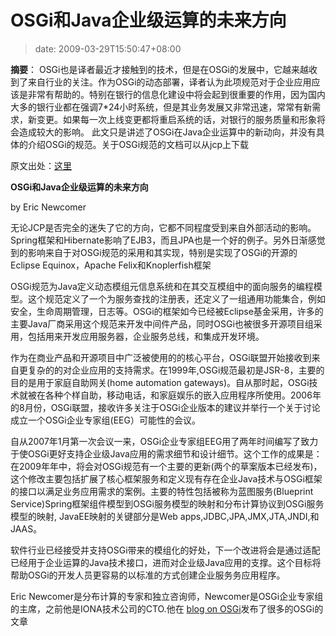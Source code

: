 # OSGi和Java企业级运算的未来方向
>date: 2009-03-29T15:50:47+08:00


**摘要**： OSGi也是译者最近才接触到的技术，但是在OSGi的发展中，它越来越收到了来自行业的关注。作为OSGi的动态部署，译者认为此项规范对于企业应用应该是非常有帮助的。特别在银行的信息化建设中将会起到很重要的作用，因为国内大多的银行业都在强调7\*24小时系统，但是其业务发展又非常迅速，常常有新需求，新变更。如果每一次上线变更都将重启系统的话，对银行的服务质量和形象将会造成较大的影响。 此文只是讲述了OSGi在Java企业运算中的新动向，并没有具体的介绍OSGi的规范。关于OSGi规范的文档可以从jcp上下载


原文出处：[这里](http://itknowledgeexchange.techtarget.com/soa-talk/osgi-and-future-directions-for-enterprise-java/)  




**OSGi和Java企业级运算的未来方向**


by Eric Newcomer


无论JCP是否完全的迷失了它的方向，它都不同程度受到来自外部活动的影响。Spring框架和Hibernate影响了EJB3，而且JPA也是一个好的例子。另外日渐感觉到的影响来自于对OSGi规范的采用和其实现，特别是实现了OSGi的开源的Eclipse Equinox，Apache Felix和Knoplerfish框架



OSGi规范为Java定义动态模组元信息系统和在其交互模组中的面向服务的编程模型。这个规范定义了一个为服务查找的注册表，还定义了一组通用功能集合，例如安全，生命周期管理，日志等。OSGi的框架如今已经被Eclipse基金采用，许多的主要Java厂商采用这个规范来开发中间件产品，同时OSGi也被很多开源项目组采用，包括用来开发应用服务器，企业服务总线，和集成开发环境。


作为在商业产品和开源项目中广泛被使用的的核心平台，OSGi联盟开始接收到来自更复杂的的对企业应用的支持需求。在1999年,OSGi规范最初是JSR-8，主要的目的是用于家庭自助网关(home automation gateways)。自从那时起，OSGi技术就被在各种个样自助，移动电话，和家庭娱乐的嵌入应用程序所使用。2006年的8月份，OSGi联盟，接收许多关注于OSGi企业版本的建议并举行一个关于讨论成立一个OSGi企业专家组(EEG）可能性的会议。


自从2007年1月第一次会议一来，OSGi企业专家组EEG用了两年时间编写了致力于使OSGi更好支持企业级Java应用的需求细节和设计细节。这个工作的成果是：在2009年年中，将会对OSGi规范有一个主要的更新(两个的草案版本已经发布)，这个修改主要包括扩展了核心框架服务和定义现有存在企业Java技术与OSGi框架的接口以满足业务应用需求的案例。主要的特性包括被称为蓝图服务(Blueprint Service)Spring框架组件模型到OSGi服务模型的映射和分布计算协议到OSGi服务模型的映射, JavaEE映射的关键部分是Web apps,JDBC,JPA,JMX,JTA,JNDI,和JAAS。


软件行业已经接受并支持OSGi带来的模组化的好处，下一个改进将会是通过适配已经用于企业运算的Java技术接口，进而对企业级Java应用的支撑。这个目标将帮助OSGi的开发人员更容易的以标准的方式创建企业服务务应用程序。


Eric Newcomer是分布计算的专家和独立咨询师，Newcomer是OSGi企业专家组的主席，之前他是IONA技术公司的CTO.他在 [blog on OSGi](https://modualrit.blogspot.com/)发布了很多的OSGi的文章


